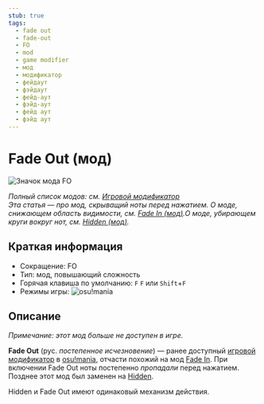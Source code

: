 ```yaml
---
stub: true
tags:
  - fade out
  - fade-out
  - FO
  - mod
  - game modifier
  - мод
  - модификатор
  - фейдаут
  - фэйдаут
  - фейд-аут
  - фэйд-аут
  - фейд аут
  - фэйд аут
---
```


# Fade Out (мод)

![Значок мода FO](/wiki/shared/mods/FO.png "Значок мода Fade Out (FO)")

*Полный список модов: см. [Игровой модификатор](/wiki/Gameplay/Game_modifier)*\
*Эта статья — про мод, скрыващий ноты перед нажатием. О моде, снижающем область видимости, см. [Fade In (мод)](/wiki/Gameplay/Game_modifier/Fade_In).О моде, убирающем круги вокруг нот, см. [Hidden (мод)](/wiki/Gameplay/Game_modifier/Hidden).*

## Краткая информация

- Сокращение: FO
- Тип: мод, повышающий сложность
- Горячая клавиша по умолчанию: `F` `F` или `Shift`+`F`
- Режимы игры: ![][osu!mania]

## Описание

*Примечание: этот мод больше не доступен в игре.*

**Fade Out** (рус. *постепенное исчезновение*) — ранее доступный [игровой модификатор](/wiki/Gameplay/Game_modifier) в [osu!mania](/wiki/Game_mode/osu!mania), отчасти похожий на мод [Fade In](/wiki/Gameplay/Game_modifier/Fade_In). При включении Fade Out ноты постепенно *пропадали* перед нажатием. Позднее этот мод был заменен на [Hidden](/wiki/Gameplay/Game_modifier/Hidden).

Hidden и Fade Out имеют одинаковый механизм действия.

[osu!mania]: /wiki/shared/mode/mania.png "osu!mania"
